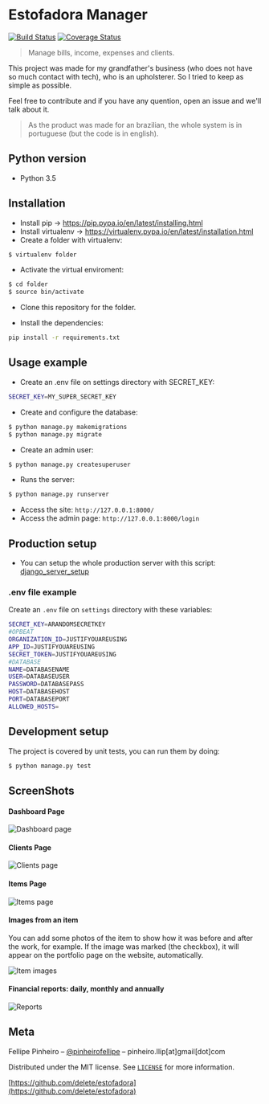 # Estofadora Manager

[![Build Status](https://travis-ci.org/delete/estofadora.svg?branch=master)](https://travis-ci.org/delete/estofadora)
[![Coverage Status](https://coveralls.io/repos/github/delete/estofadora/badge.svg?branch=master)](https://coveralls.io/github/delete/estofadora?branch=master)

> Manage bills, income, expenses and clients.


This project was made for my grandfather's business (who does not have so much contact with tech), who is an upholsterer. 
So I tried to keep as simple as possible.

Feel free to contribute and if you have any quention, open an issue and we'll talk about it.

> As the product was made for an brazilian, the whole system is in portuguese (but the code is in english).

## Python version

* Python 3.5

## Installation

* Install pip -> https://pip.pypa.io/en/latest/installing.html
* Install virtualenv -> https://virtualenv.pypa.io/en/latest/installation.html
* Create a folder with virtualenv:
```sh
$ virtualenv folder
```
* Activate the virtual enviroment:
```sh
$ cd folder
$ source bin/activate
```
* Clone this repository for the folder.

* Install the dependencies: 
```sh
pip install -r requirements.txt
```

## Usage example

* Create an .env file on settings directory with SECRET_KEY:
```sh
SECRET_KEY=MY_SUPER_SECRET_KEY
```

* Create and configure the database:
```sh
$ python manage.py makemigrations
$ python manage.py migrate
```

* Create an admin user:
```sh
$ python manage.py createsuperuser
```

* Runs the server:
```sh
$ python manage.py runserver
```

* Access the site: `http://127.0.0.1:8000/`
* Access the admin page: `http://127.0.0.1:8000/login`

## Production setup

* You can setup the whole production server with this script: [django_server_setup](https://github.com/delete/django_server_setup)

### .env file example

Create an `.env` file on `settings` directory with these variables:
```sh
SECRET_KEY=ARANDOMSECRETKEY
#OPBEAT
ORGANIZATION_ID=JUSTIFYOUAREUSING
APP_ID=JUSTIFYOUAREUSING
SECRET_TOKEN=JUSTIFYOUAREUSING
#DATABASE
NAME=DATABASENAME
USER=DATABASEUSER
PASSWORD=DATABASEPASS
HOST=DATABASEHOST
PORT=DATABASEPORT
ALLOWED_HOSTS=
```
## Development setup

The project is covered by unit tests, you can run them by doing:

```sh
$ python manage.py test
```

## ScreenShots

#### Dashboard Page
![Dashboard page](screenshots/home.jpg "Dashboard page")

#### Clients Page
![Clients page](screenshots/clients.jpg "Clients page")

#### Items Page
![Items page](screenshots/items.jpg "Items page")

#### Images from an item

You can add some photos of the item to show how it was before and after the work, for example.
If the image was marked (the checkbox), it will appear on the portfolio page on the website, automatically.

![Item images](screenshots/item-images.jpg "Item images")

#### Financial reports: daily, monthly and annually
![Reports](screenshots/charts.jpg "Reports")

## Meta

Fellipe Pinheiro – [@pinheirofellipe](https://twitter.com/pinheirofellipe) – pinheiro.llip[at]gmail[dot]com

Distributed under the MIT license. See [``LICENSE``](https://opensource.org/licenses/MIT) for more information.

[https://github.com/delete/estofadora](https://github.com/delete/estofadora)
